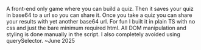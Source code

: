 A front-end only game where you can build a quiz. Then it saves your quiz in base64 to a url so you can share it. Once you take a quiz you can share your results with yet another base64 url. For fun I built it in plain TS with no css and just the bare minimum required html. All DOM manipulation and styling is done manually in the script. I also completely avoided using querySelector. ~June 2025
